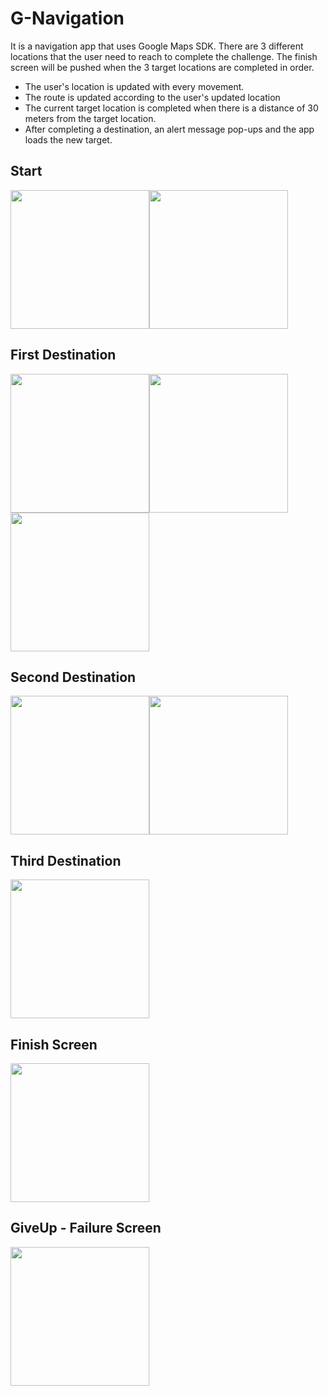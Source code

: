# G-Navigation

It is a navigation app that uses Google Maps SDK. There are 3 different locations that the user need to reach to complete the challenge. The finish screen will be pushed when the 3 target locations are completed in order.

* The user's location is updated with every movement. 
* The route is updated according to the user's updated location
* The current target location is completed when there is a distance of 30 meters from the target location.
* After completing a destination, an alert message pop-ups and the app loads the new target.

##

## Start
<img src="https://github.com/MutluClkn/G-Navigation/blob/main/Documentation/Start.png " width="222"><img src="https://github.com/MutluClkn/G-Navigation/blob/main/Documentation/StartGoogleLicense.png " width="222">

## First Destination
<img src="https://github.com/MutluClkn/G-Navigation/blob/main/Documentation/goal1.png " width="222"><img src="https://github.com/MutluClkn/G-Navigation/blob/main/Documentation/goal1-1.png " width="222"><img src="https://github.com/MutluClkn/G-Navigation/blob/main/Documentation/MapGoogleLicense.png " width="222">

## Second Destination
<img src="https://github.com/MutluClkn/G-Navigation/blob/main/Documentation/goal2.png " width="222"><img src="https://github.com/MutluClkn/G-Navigation/blob/main/Documentation/goal2-1.png " width="222">

## Third Destination
<img src="https://github.com/MutluClkn/G-Navigation/blob/main/Documentation/goal3.png " width="222">

## Finish Screen
<img src="https://github.com/MutluClkn/G-Navigation/blob/main/Documentation/successGIF.gif " width="222">

## GiveUp - Failure Screen
<img src="https://github.com/MutluClkn/G-Navigation/blob/main/Documentation/failureGIF.gif " width="222">
